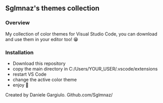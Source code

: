 ## Sglmnaz's themes collection

### Overview 
My collection of color themes for Visual Studio Code, you can download and use them in your editor too! 😁

### Installation
- Download this repository 
- copy the main directory in C:/Users/YOUR_USER/.vscode/extensions
- restart VS Code
- change the active color theme
- enjoy 🥳
  
Created by Daniele Gargiulo.
Github.com/Sglmnaz/ 
 

